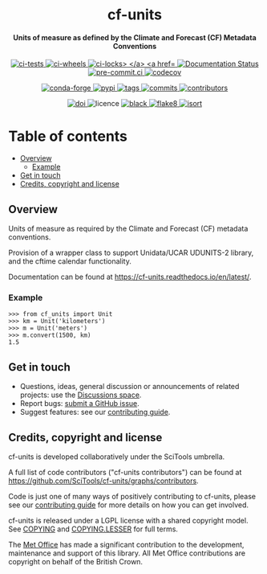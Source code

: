 <h1 align='center'>
    cf-units
</h1>

<h4 align='center'>
    Units of measure as defined by the Climate and Forecast (CF) Metadata Conventions
</h4>

<p align='center'>
<a href='https://github.com/SciTools/cf-units/actions/workflows/ci-tests.yml'>
    <img src='https://github.com/SciTools/cf-units/actions/workflows/ci-tests.yml/badge.svg?branch=main'
         alt='ci-tests'>
</a>
<a href='https://github.com/SciTools/cf-units/actions/workflows/ci-wheels.yml'>
   <img src='https://github.com/SciTools/cf-units/actions/workflows/ci-wheels.yml/badge.svg?branch=main'
        alt='ci-wheels'>
</a>
<a href='https://github.com/SciTools/cf-units/actions/workflows/ci-locks.yml'>
   <img src='https://github.com/SciTools/cf-units/actions/workflows/ci-locks.yml/badge.svg?branch=main'
        alt='ci-locks>
</a>
<a href='https://cf-units.readthedocs.io/en/latest/?badge=latest'>
    <img src='https://readthedocs.org/projects/cf-units/badge/?version=latest'
         alt='Documentation Status' />
</a>
<a href='https://results.pre-commit.ci/latest/github/SciTools/cf-units/main'>
   <img src='https://results.pre-commit.ci/badge/github/SciTools/cf-units/main.svg'
        alt='pre-commit.ci'>
</a>
<a href='https://codecov.io/gh/SciTools/cf-units'>
   <img src='https://codecov.io/gh/SciTools/cf-units/branch/main/graph/badge.svg?token=6LlYlyTUZG'
        alt='codecov'>
</a>
</p>

<p align='center'>
<a href='https://anaconda.org/conda-forge/cf-units'>
   <img src='https://img.shields.io/conda/vn/conda-forge/cf-units?color=orange&label=conda-forge&logo=conda-forge&logoColor=white'
        alt='conda-forge'>
</a>
<a href='https://pypi.org/project/cf-units/'>
   <img src='https://img.shields.io/pypi/v/cf-units?color=orange&label=pypi&logo=python&logoColor=white'
        alt='pypi'>
</a>
<a href='https://github.com/SciTools/cf-units/releases'>
   <img src='https://img.shields.io/github/tag/SciTools/cf-units'
        alt='tags'>
</a>
<a href='https://github.com/SciTools/cf-units/commits/main'>
   <img src='https://img.shields.io/github/commits-since/SciTools/cf-units/latest.svg'
        alt='commits'>
</a>
<a href='https://github.com/SciTools/cf-units/graphs/contributors'>
   <img src='https://img.shields.io/github/contributors/SciTools/cf-units'
        alt='contributors'>
</a>
</p>

<p align='center'>
<a href='https://doi.org/10.5281/zenodo.3723086'>
   <img src='https://zenodo.org/badge/DOI/10.5281/zenodo.3723086.svg'
        alt='doi'>
</a>
<img src='https://img.shields.io/github/license/SciTools/cf-units'
     alt='licence'>
<a href='https://github.com/psf/black'>
   <img src='https://img.shields.io/badge/code%20style-black-000000'
        alt='black'>
</a>
<a href='https://github.com/PyCQA/flake8'>
    <img src='https://img.shields.io/badge/lint-flake8-lightgrey'
         alt='flake8'>
</a>
<a href='https://pycqa.github.io/isort/'>
   <img src='https://img.shields.io/badge/%20imports-isort-%231674b1?style=flat&labelColor=ef8336'
        alt='isort'>
</a>
</p>

# Table of contents

[comment]: # (NOTE: toc auto-generated with
  https://github.com/jonschlinkert/markdown-toc
    $> markdown-toc -i --bullets='-' README.md)

[comment]: # (This entire README can be markdown linted with
  https://github.com/igorshubovych/markdownlint-cli
    $ markdownlint README.md)

- [Overview](#overview)
  - [Example](#example)
- [Get in touch](#get-in-touch)
- [Credits, copyright and license](#credits-copyright-and-license)

## Overview

Units of measure as required by the Climate and Forecast (CF) metadata
conventions.

Provision of a wrapper class to support Unidata/UCAR UDUNITS-2 library, and the
cftime calendar functionality.

Documentation can be found at <https://cf-units.readthedocs.io/en/latest/>.

### Example

    >>> from cf_units import Unit
    >>> km = Unit('kilometers')
    >>> m = Unit('meters')
    >>> m.convert(1500, km)
    1.5

## Get in touch

- Questions, ideas, general discussion or announcements
  of related projects: use the
  [Discussions space](https://github.com/SciTools/cf-units/discussions).
- Report bugs:
  [submit a GitHub issue](https://github.com/SciTools/cf-units/issues).
- Suggest features: see our [contributing guide](.github/CONTRIBUTING.md).

## Credits, copyright and license

cf-units is developed collaboratively under the SciTools umbrella.

A full list of code contributors ("cf-units contributors") can be found at
https://github.com/SciTools/cf-units/graphs/contributors.

Code is just one of many ways of positively contributing to cf-units, please
see our [contributing guide](.github/CONTRIBUTING.md) for more details on how
you can get involved.

cf-units is released under a LGPL license with a shared copyright model.
See [COPYING](COPYING) and [COPYING.LESSER](COPYING.LESSER) for full terms.

The [Met Office](https://metoffice.gov.uk) has made a significant
contribution to the development, maintenance and support of this library.
All Met Office contributions are copyright on behalf of the British Crown.

